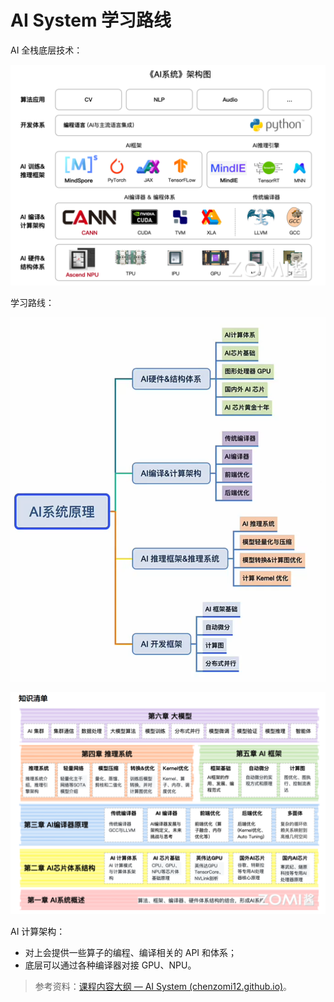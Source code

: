 # AI System 学习路线

AI 全栈底层技术：

![image-20240825162712686](images/image-20240825162712686.png)

学习路线：

![image-20240825160317149](images/image-20240825160317149.png)

![Snipaste_2024-08-24_23-52-31](images/Snipaste_2024-08-24_23-52-31.png)

AI 计算架构：

- 对上会提供一些算子的编程、编译相关的 API 和体系；
- 底层可以通过各种编译器对接 GPU、NPU。

> 参考资料：[课程内容大纲 — AI System (chenzomi12.github.io)](https://chenzomi12.github.io/)。

